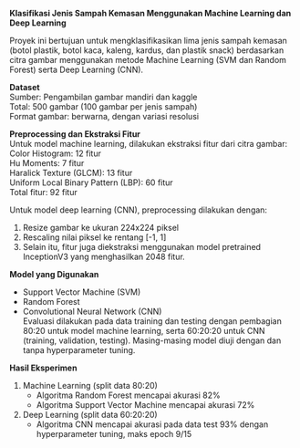 **Klasifikasi Jenis Sampah Kemasan Menggunakan Machine Learning dan Deep Learning**

Proyek ini bertujuan untuk mengklasifikasikan lima jenis sampah kemasan (botol plastik, botol kaca, kaleng, kardus, dan plastik snack) berdasarkan citra gambar menggunakan metode Machine Learning (SVM dan Random Forest) serta Deep Learning (CNN). 

**Dataset** <br>
Sumber: Pengambilan gambar mandiri dan kaggle <br>
Total: 500 gambar (100 gambar per jenis sampah) <br>
Format gambar: berwarna, dengan variasi resolusi <br>

**Preprocessing dan Ekstraksi Fitur** <br>
Untuk model machine learning, dilakukan ekstraksi fitur dari citra gambar: <br>
Color Histogram: 12 fitur <br>
Hu Moments: 7 fitur <br>
Haralick Texture (GLCM): 13 fitur <br>
Uniform Local Binary Pattern (LBP): 60 fitur <br>
Total fitur: 92 fitur <br>

Untuk model deep learning (CNN), preprocessing dilakukan dengan: <br>
1. Resize gambar ke ukuran 224x224 piksel <br>
2. Rescaling nilai piksel ke rentang [-1, 1] <br>
3. Selain itu, fitur juga diekstraksi menggunakan model pretrained InceptionV3 yang menghasilkan 2048 fitur. <br>

**Model yang Digunakan** <br>
- Support Vector Machine (SVM) <br>
- Random Forest <br>
- Convolutional Neural Network (CNN) <br>
Evaluasi dilakukan pada data training dan testing dengan pembagian 80:20 untuk model machine learning, serta 60:20:20 untuk CNN (training, validation, testing). Masing-masing model diuji dengan dan tanpa hyperparameter tuning. <br>

**Hasil Eksperimen**
1. Machine Learning (split data 80:20) 
   - Algoritma Random Forest mencapai akurasi 82%
   - Algoritma Support Vector Machine mencapai akurasi 72%
2. Deep Learning (split data 60:20:20)
   - Algoritma CNN mencapai akurasi pada data test 93% dengan hyperparameter tuning, maks epoch 9/15 <br>
